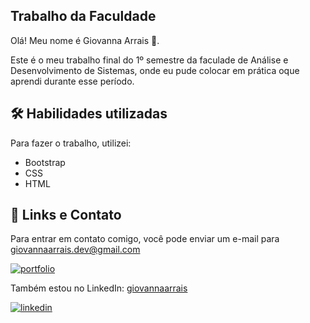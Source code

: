 ## Trabalho da Faculdade

Olá! Meu nome é Giovanna Arrais 👋.

Este é o meu trabalho final do 1º semestre da faculade de Análise e Desenvolvimento de Sistemas, onde eu pude colocar em prática oque aprendi durante esse período.


## 🛠 Habilidades utilizadas
Para fazer o trabalho, utilizei:
- Bootstrap
- CSS
- HTML


## 🔗 Links e Contato
Para entrar em contato comigo, você pode enviar um e-mail para giovannaarrais.dev@gmail.com

[![portfolio](https://img.shields.io/badge/my_portfolio-000?style=for-the-badge&logo=ko-fi&logoColor=white)](https://giovannaarrais.github.io/portfolio-2.0/)

Também estou no LinkedIn: [giovannaarrais](https://www.linkedin.com/in/giovannaarrais/)

[![linkedin](https://img.shields.io/badge/linkedin-0A66C2?style=for-the-badge&logo=linkedin&logoColor=white)](https://www.linkedin.com/in/giovannaarrais/)
